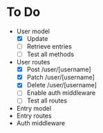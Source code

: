 # To Do

- User model
  - [x] Update
  - [ ] Retrieve entries
  - [ ] Test all methods
- User routes
  - [x] Post /user/[username]
  - [x] Patch /user/[username]
  - [x] Delete /user/[username]
  - [ ] Enable auth middleware
  - [ ] Test all routes
- Entry model
- Entry routes
- Auth middleware

